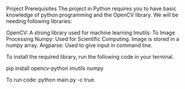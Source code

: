 Project Prerequisites
The project in Python requires you to have basic knowledge of python programming and the OpenCV library. We will be needing following libraries:

OpenCV: A strong library used for machine learning
Imutils: To Image Processing
Numpy: Used for Scientific Computing. Image is stored in a numpy array.
Argparse: Used to give input in command line.


To install the required library, run the following code in your terminal.

pip install opencv-python imutils numpy

To run code:
    python main.py -c true